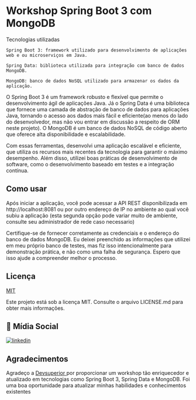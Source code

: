 
# Workshop Spring Boot 3 com MongoDB

Tecnologias utilizadas

    Spring Boot 3: framework utilizado para desenvolvimento de aplicações web e ou microserviços em Java.

    Spring Data: biblioteca utilizada para integração com banco de dados MongoDB.

    MongoDB: banco de dados NoSQL utilizado para armazenar os dados da aplicação.

O Spring Boot 3 é um framework robusto e flexível que permite o desenvolvimento ágil de aplicações Java. Já o Spring Data é uma biblioteca que fornece uma camada de abstração de banco de dados para aplicações Java, tornando o acesso aos dados mais fácil e eficiente(ao menos do lado do desenvolvedor, mas não vou entrar em discussão a respeito de ORM neste projeto). O MongoDB é um banco de dados NoSQL de código aberto que oferece alta disponibilidade e escalabilidade.

Com essas ferramentas, desenvolvi uma aplicação escalável e eficiente, que utiliza os recursos mais recentes da tecnologia para garantir o máximo desempenho. Além disso, utilizei boas práticas de desenvolvimento de software, como o desenvolvimento baseado em testes e a integração contínua.




## Como usar

Após iniciar a aplicação, você pode acessar a API REST disponibilizada em http://localhost:8081 ou por outro endereço de IP no ambiente ao qual você subiu a aplicação (esta segunda opção pode variar muito de ambiente, consulte seu administrador de rede caso necessario)

Certifique-se de fornecer corretamente as credenciais e o endereço do banco de dados MongoDB. Eu deixei preenchido as informações que utilizei em meu próprio banco de testes, mas fiz isso intencionalmente para demonstração prática, e não como uma falha de segurança. Espero que isso ajude a compreender melhor o processo.
## Licença

[MIT](https://choosealicense.com/licenses/mit/)

Este projeto está sob a licença MIT. Consulte o arquivo LICENSE.md para obter mais informações.


## 🔗 Mídia Social

[![linkedin](https://img.shields.io/badge/linkedin-0A66C2?style=for-the-badge&logo=linkedin&logoColor=white)](https://www.linkedin.com/in/brunomgsouza/)






## Agradecimentos

Agradeço a [Devsuperior ](https://devsuperior.com.br/) por proporcionar um workshop tão enriquecedor e atualizado em tecnologias como Spring Boot 3, Spring Data e MongoDB. Foi uma boa oportunidade para atualizar minhas habilidades e conhecimentos existentes 



